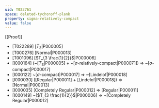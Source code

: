 ```yaml
---
uid: T023761
space: deleted-tychonoff-plank
property: sigma-relatively-compact
value: false
---
```

[[Proof]]

* [T022289] [$T_3$|P000005]
* [T000276] [Normal|P000013]
* [T001096] [$T_{3 \frac{1}{2}}$|P000006]
* [I000164] (~[$T_3$|P000005] + ~[$\sigma$-relatively-compact|P000071]) => ~[$\sigma$-compact|P000017]
* [I000122] ~[$\sigma$-compact|P000017] => ~[Lindelof|P000018]
* [I000030] ([Regular|P000011] + [Lindelof|P000018]) => [Normal|P000013]
* [I000035] [Completely Regular|P000012] => [Regular|P000011]
* [I000149] ~[$T_{3 \frac{1}{2}}$|P000006] => ~[Completely Regular|P000012]

